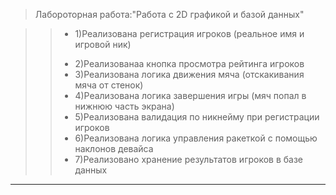>Лабороторная работа:"Работа с 2D графикой и базой данных"

>>* 1)Реализована регистрация игроков (реальное имя и игровой ник)
>>- 2)Реализованаа кнопка просмотра рейтинга игроков
>>- 3)Реализована логика движения мяча (отскакивания мяча от стенок)
>>- 4)Реализована логика завершения игры (мяч попал в нижнюю часть экрана)
>>- 5)Реализована валидация по никнейму при регистрации игроков 
>>- 6)Реализована логика управления ракеткой с помощью наклонов девайса
>>- 7)Реализовано хранение результатов игроков в базе данных
***
